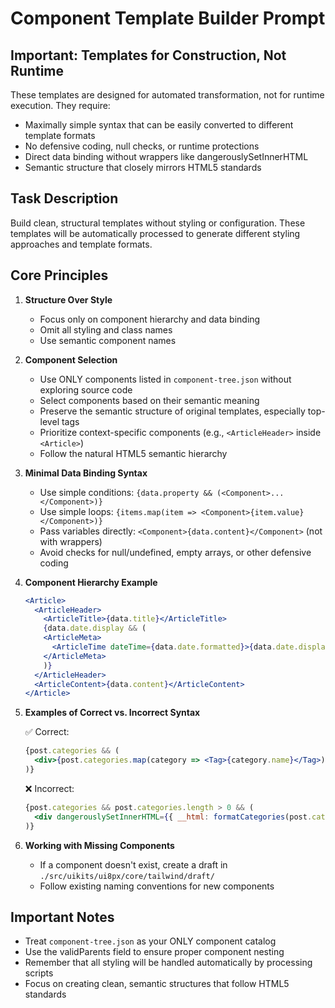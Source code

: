 # Component Template Builder Prompt

## Important: Templates for Construction, Not Runtime
These templates are designed for automated transformation, not for runtime execution. They require:
- Maximally simple syntax that can be easily converted to different template formats
- No defensive coding, null checks, or runtime protections
- Direct data binding without wrappers like dangerouslySetInnerHTML
- Semantic structure that closely mirrors HTML5 standards

## Task Description
Build clean, structural templates without styling or configuration. These templates will be automatically processed to generate different styling approaches and template formats.

## Core Principles

1. **Structure Over Style**
   - Focus only on component hierarchy and data binding
   - Omit all styling and class names
   - Use semantic component names

2. **Component Selection**
   - Use ONLY components listed in `component-tree.json` without exploring source code
   - Select components based on their semantic meaning
   - Preserve the semantic structure of original templates, especially top-level tags
   - Prioritize context-specific components (e.g., `<ArticleHeader>` inside `<Article>`)
   - Follow the natural HTML5 semantic hierarchy

3. **Minimal Data Binding Syntax**
   - Use simple conditions: `{data.property && (<Component>...</Component>)}`
   - Use simple loops: `{items.map(item => <Component>{item.value}</Component>)}`
   - Pass variables directly: `<Component>{data.content}</Component>` (not with wrappers)
   - Avoid checks for null/undefined, empty arrays, or other defensive coding

4. **Component Hierarchy Example**
   ```jsx
   <Article>
     <ArticleHeader>
       <ArticleTitle>{data.title}</ArticleTitle>
       {data.date.display && (
       <ArticleMeta>
         <ArticleTime dateTime={data.date.formatted}>{data.date.display}</ArticleTime>
       </ArticleMeta>
       )}
     </ArticleHeader>
     <ArticleContent>{data.content}</ArticleContent>
   </Article>
   ```

5. **Examples of Correct vs. Incorrect Syntax**
   
   ✅ Correct:
   ```jsx
   {post.categories && (
     <div>{post.categories.map(category => <Tag>{category.name}</Tag>)}</div>
   )}
   ```
   
   ❌ Incorrect:
   ```jsx
   {post.categories && post.categories.length > 0 && (
     <div dangerouslySetInnerHTML={{ __html: formatCategories(post.categories) }} />
   )}
   ```

6. **Working with Missing Components**
   - If a component doesn't exist, create a draft in `./src/uikits/ui8px/core/tailwind/draft/`
   - Follow existing naming conventions for new components

## Important Notes
- Treat `component-tree.json` as your ONLY component catalog
- Use the validParents field to ensure proper component nesting
- Remember that all styling will be handled automatically by processing scripts
- Focus on creating clean, semantic structures that follow HTML5 standards
